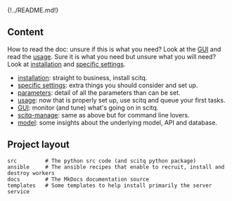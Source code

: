 {!../README.md!}

## Content

How to read the doc: unsure if this is what you need? Look at the [GUI](gui.md) and read the [usage](usage.md). Sure it is what you need but unsure what you will need? Look at [installation](install.md) and [specific settings](specific.md).

* [installation](install.md): straight to business, install scitq.
* [specific settings](specific.md): extra things you should consider and set up.
* [parameters](parameters.md): detail of all the parameters than can be set.
* [usage](usage.md): now that is properly set up, use scitq and queue your first tasks.
* [GUI](gui.md): monitor (and tune) what's going on in scitq.
* [scitq-manage](manage.md): same as above but for command line lovers.
* [model](model.md): some insights about the underlying model, API and database.

## Project layout

    src         # The python src code (and scitq python package)
    ansible     # The ansible recipes that enable to recruit, install and destroy workers 
    docs        # The MkDocs documentation source
    templates   # Some templates to help install primarily the server service 

